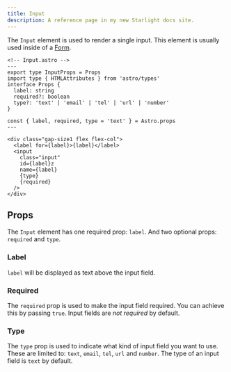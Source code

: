 ```yaml
---
title: Input
description: A reference page in my new Starlight docs site.
---
```


The `Input` element is used to render a single input. This element is usually used inside of a [Form](/elements/form).

```astro
<!-- Input.astro -->
---
export type InputProps = Props
import type { HTMLAttributes } from 'astro/types'
interface Props {
  label: string
  required?: boolean
  type?: 'text' | 'email' | 'tel' | 'url' | 'number'
}

const { label, required, type = 'text' } = Astro.props
---

<div class="gap-size1 flex flex-col">
  <label for={label}>{label}</label>
  <input
    class="input"
    id={label}z
    name={label}
    {type}
    {required}
  />
</div>

```

## Props

The `Input` element has one required prop: `label`. And two optional props: `required` and `type`.

### Label

`label` will be displayed as text above the input field.

### Required

The `required` prop is used to make the input field required. You can achieve this by passing `true`. Input fields are _not required_ by default.

### Type

The `type` prop is used to indicate what kind of input field you want to use. These are limited to: `text`, `email`, `tel`, `url` and `number`. The type of an input field is `text` by default.
